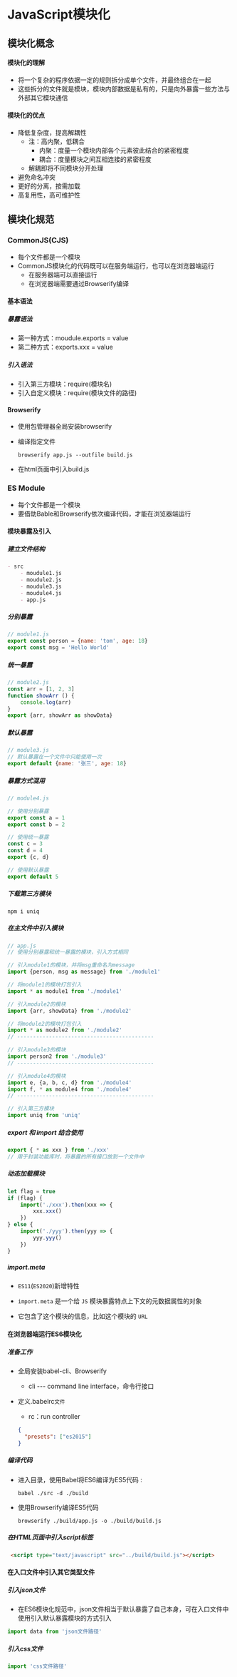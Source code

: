 # JavaScript模块化

## 模块化概念

#### 模块化的理解

- 将一个复杂的程序依据一定的规则拆分成单个文件，并最终组合在一起
- 这些拆分的文件就是模块，模块内部数据是私有的，只是向外暴露一些方法与外部其它模块通信

#### 模块化的优点

- 降低复杂度，提高解耦性
  - 注：高内聚，低耦合
    - 内聚：度量一个模块内部各个元素彼此结合的紧密程度
    - 耦合：度量模块之间互相连接的紧密程度
  - 解耦即将不同模块分开处理
- 避免命名冲突
- 更好的分离，按需加载
- 高复用性，高可维护性

## 模块化规范

### CommonJS(CJS)

- 每个文件都是一个模块
- CommonJS模块化的代码既可以在服务端运行，也可以在浏览器端运行
  - 在服务器端可以直接运行
  - 在浏览器端需要通过Browserify编译

#### 基本语法

##### 暴露语法

- 第一种方式：moudule.exports = value
- 第二种方式：exports.xxx = value

##### 引入语法

- 引入第三方模块：require(模块名)
- 引入自定义模块：require(模块文件的路径)

#### Browserify

- 使用包管理器全局安装browserify

- 编译指定文件

  ~~~shell
  browserify app.js --outfile build.js
  ~~~

- 在html页面中引入build.js

### ES Module

- 每个文件都是一个模块
- 要借助Bable和Browserify依次编译代码，才能在浏览器端运行

#### 模块暴露及引入

##### 建立文件结构

~~~markdown
- src
    - moudule1.js
    - moudule2.js
    - moudule3.js
    - moudule4.js
    - app.js
~~~

##### 分别暴露

~~~javascript
// module1.js
export const person = {name: 'tom', age: 18}
export const msg = 'Hello World'
~~~

##### 统一暴露

~~~javascript
// module2.js
const arr = [1, 2, 3]
function showArr () {
    console.log(arr)
}
export {arr, showArr as showData}
~~~

##### 默认暴露

~~~javascript
// module3.js
// 默认暴露在一个文件中只能使用一次
export default {name: '张三', age: 18}
~~~

##### 暴露方式混用

~~~javascript
// module4.js

// 使用分别暴露
export const a = 1
export const b = 2

// 使用统一暴露
const c = 3
const d = 4
export {c, d}

// 使用默认暴露
export default 5
~~~

##### 下载第三方模块

~~~shell
npm i uniq
~~~

##### 在主文件中引入模块

~~~javascript
// app.js
// 使用分别暴露和统一暴露的模块，引入方式相同

// 引入module1的模块，并将msg重命名为message
import {person, msg as message} from './module1'

// 将module1的模块打包引入
import * as module1 from './module1'

// 引入module2的模块
import {arr, showData} from './module2'

// 将module2的模块打包引入
import * as module2 from './module2'
// -------------------------------------------

// 引入module3的模块
import person2 from './module3'
// -------------------------------------------

// 引入module4的模块
import e, {a, b, c, d} from './module4'
import f, * as module4 from './module4'
// -------------------------------------------

// 引入第三方模块
import uniq from 'uniq'
~~~

##### export 和 import 结合使用

~~~javascript
export { * as xxx } from './xxx'
// 用于封装功能库时，将暴露的所有接口放到一个文件中
~~~

##### 动态加载模块

~~~javascript
let flag = true
if (flag) {
    import('./xxx').then(xxx => {
        xxx.xxx()
    })
} else {
    import('./yyy').then(yyy => {
        yyy.yyy()
    })
}
~~~

##### import.meta

- `ES11`(`ES2020`)新增特性

- `import.meta` 是一个给 `JS` 模块暴露特点上下文的元数据属性的对象

- 它包含了这个模块的信息，比如这个模块的 `URL`


#### 在浏览器端运行ES6模块化

##### 准备工作

- 全局安装babel-cli、Browserify

  - cli --- command line interface，命令行接口

- 定义.babelrc`文件`

  - rc：run controller

  ~~~json
  {
    "presets": ["es2015"]
  }
  ~~~

##### 编译代码

- 进入目录，使用Babel将ES6编译为ES5代码 : 

  ~~~shell
  babel ./src -d ./build
  ~~~

- 使用Browserify编译ES5代码

  ~~~shell
  browserify ./build/app.js -o ./build/build.js
  ~~~

##### 在HTML页面中引入script标签

~~~html
 <script type="text/javascript" src="../build/build.js"></script>
~~~

#### 在入口文件中引入其它类型文件

##### 引入json文件

- 在ES6模块化规范中，json文件相当于默认暴露了自己本身，可在入口文件中使用引入默认暴露模块的方式引入

~~~javascript
import data from 'json文件路径'
~~~

##### 引入css文件

~~~javascript
import 'css文件路径'
~~~


